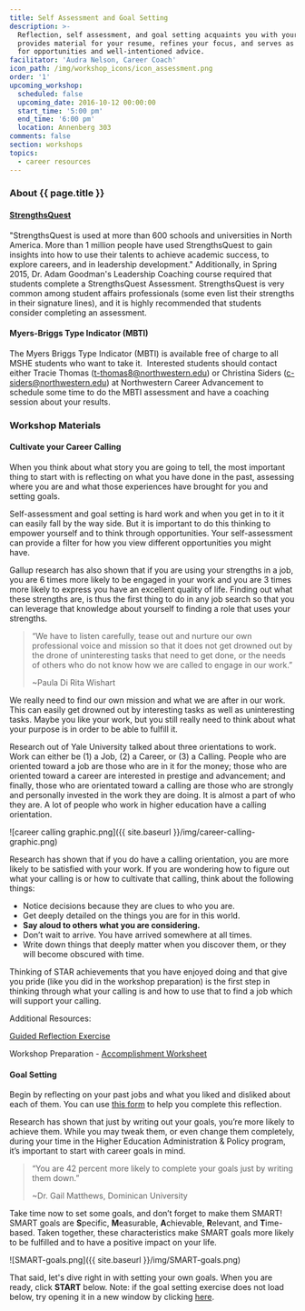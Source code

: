 ```yaml
---
title: Self Assessment and Goal Setting
description: >-
  Reflection, self assessment, and goal setting acquaints you with your value,
  provides material for your resume, refines your focus, and serves as a filter
  for opportunities and well-intentioned advice.
facilitator: 'Audra Nelson, Career Coach'
icon_path: /img/workshop_icons/icon_assessment.png
order: '1'
upcoming_workshop:
  scheduled: false
  upcoming_date: 2016-10-12 00:00:00
  start_time: '5:00 pm'
  end_time: '6:00 pm'
  location: Annenberg 303
comments: false
section: workshops
topics:
  - career resources
---
```



### About {{ page.title }}

#### []()[StrengthsQuest](http://www.strengthsquest.com/content/141728/index.aspx)

[]()"StrengthsQuest is used at more than 600 schools and universities in North America. More than 1 million people have used StrengthsQuest to gain insights into how to use their talents to achieve academic success, to explore careers, and in leadership development." Additionally, in Spring 2015, Dr. Adam Goodman's Leadership Coaching course required that students complete a StrengthsQuest Assessment. StrengthsQuest is very common among student affairs professionals (some even list their strengths in their signature lines), and it is highly recommended that students consider completing an assessment.

#### []()Myers-Briggs Type Indicator (MBTI)

The Myers Briggs Type Indicator (MBTI) is available free of charge to all MSHE students who want to take it.&nbsp; Interested students should contact either Tracie Thomas ([t-thomas8@northwestern.edu](mailto:t-thomas8@northwestern.edu)) or Christina Siders ([c-siders@northwestern.edu](mailto:c-siders@northwestern.edu)) at Northwestern Career Advancement to schedule some time to do the MBTI assessment and have a coaching session about your results.

### Workshop Materials

#### Cultivate your Career Calling

When you think about what story you are going to tell, the most important thing to start with is reflecting on what you have done in the past, assessing where you are and what those experiences have brought for you and setting goals.&nbsp;

Self-assessment and goal setting is hard work and when you get in to it it can easily fall by the way side. But it is important to do this thinking to empower yourself and to think through opportunities. Your self-assessment can provide a filter for how you view different opportunities you might have.&nbsp;

Gallup research has also shown that if you are using your strengths in a job, you are 6 times more likely to be engaged in your work and you are 3 times more likely to express you have an excellent quality of life. Finding out what these strengths are, is thus the first thing to do in any job search so that you can leverage that knowledge about yourself to finding a role that uses your strengths.

> “We have to listen carefully, tease out and nurture our own professional voice and mission so that it does not get drowned out by the drone of uninteresting tasks that need to get done, or the needs of others who do not know how we are called to engage in our work.”
>
>
> ~Paula Di Rita Wishart

We really need to find our own mission and what we are after in our work. This can easily get drowned out by interesting tasks as well as uninteresting tasks. Maybe you like your work, but you still really need to think about what your purpose is in order to be able to fulfill it.&nbsp;

Research out of Yale University talked about three orientations to work. Work can either be (1) a Job, (2) a Career, or (3) a Calling. People who are oriented toward a job are those who are in it for the money; those who are oriented toward a career are interested in prestige and advancement; and finally, those who are orientated toward a calling are those who are strongly and personally invested in the work they are doing. It is almost a part of who they are. A lot of people who work in higher education have a calling orientation.&nbsp;

![career calling graphic.png]({{ site.baseurl }}/img/career-calling-graphic.png)

Research has shown that if you do have a calling orientation, you are more likely to be satisfied with your work. If you are wondering how to figure out what your calling is or how to cultivate that calling, think about the following things:&nbsp;

* Notice decisions because they are clues to who you are.
* Get deeply detailed on the things you are for in this world.
* **Say aloud to others what you are considering.**
* Don’t wait to arrive. You have arrived somewhere at all times.
* Write down things that deeply matter when you discover them, or they will become obscured with time.

Thinking of STAR achievements that you have enjoyed doing and that give you pride (like you did in the workshop preparation) is the first step in thinking through what your calling is and how to use that to find a job which will support your calling.

Additional Resources:

[Guided Reflection Exercise](https://northwestern.box.com/s/v6uo4uwbzc31klw0kw89f3kjlse736ya)&nbsp; &nbsp; &nbsp; &nbsp; &nbsp; &nbsp; &nbsp; &nbsp; &nbsp; &nbsp; &nbsp; &nbsp; &nbsp; &nbsp; &nbsp; &nbsp; &nbsp; &nbsp; &nbsp; &nbsp; &nbsp; &nbsp; &nbsp;

Workshop Preparation - [Accomplishment Worksheet](https://northwestern.box.com/s/g1k2obogfg1ifwyhzgrlyskay91s7z9w)&nbsp;

#### Goal Setting

Begin by reflecting on your past jobs and what you liked and disliked about each of them. You can use [this form](https://northwestern.box.com/shared/static/43dx87eqnosx3syj1z9qe2cnneybbsjq.docx) to help you complete this reflection.&nbsp;

Research has shown that just by writing out your goals, you’re more likely to achieve them. While you may tweak them, or even change them completely, during your time in the Higher Education Administration & Policy program, it’s important to start with career goals in mind.&nbsp;

> “You are 42 percent more likely to complete your goals just by writing them down.”
>
>
> ~Dr. Gail Matthews, Dominican University

Take time now to set some goals, and don’t forget to make them SMART! SMART goals are&nbsp;**S**pecific, **M**easurable, **A**chievable, **R**elevant, and **T**ime-based. Taken together, these characteristics make SMART goals more likely to be fulfilled and to have a positive impact on your life.&nbsp;

![SMART-goals.png]({{ site.baseurl }}/img/SMART-goals.png)

That said, let's dive right in with setting your own goals. When you are ready, click **START** below. Note: if the goal setting exercise does not load below, try opening it in a new window by clicking [here](https://mshighered.typeform.com/to/C9zr5i).&nbsp; <!-- Change the width and height values to suit you best -->

<div class="typeform-widget" data-url="https://mshighered.typeform.com/to/C9zr5i" data-text="Goal Setting Worksheet" style="width:100%;height:500px;">&nbsp;</div>

<div class="typeform-widget" data-url="https://mshighered.typeform.com/to/C9zr5i" data-text="Goal Setting Worksheet" style="width:100%;height:500px;">&nbsp;</div>

<div class="typeform-widget" data-url="https://mshighered.typeform.com/to/C9zr5i" data-text="Goal Setting Worksheet" style="width:100%;height:500px;">&nbsp;</div>

<div class="typeform-widget" data-url="https://mshighered.typeform.com/to/C9zr5i" data-text="Goal Setting Worksheet" style="width:100%;height:500px;">&nbsp;</div>

<script>(function(){var qs,js,q,s,d=document,gi=d.getElementById,ce=d.createElement,gt=d.getElementsByTagName,id='typef_orm',b='https://s3-eu-west-1.amazonaws.com/share.typeform.com/';if(!gi.call(d,id)){js=ce.call(d,'script');js.id=id;js.src=b+'widget.js';q=gt.call(d,'script')[0];q.parentNode.insertBefore(js,q)}})()</script>

<div style="font-family: Sans-Serif;font-size: 12px;color: #999;opacity: 0.5; padding-top: 5px;">Powered by<a style="color: #999" target="_blank" href="https://www.typeform.com/examples/?utm_campaign=C9zr5i&amp;utm_source=typeform.com-4800891-Basic&amp;utm_medium=typeform&amp;utm_content=typeform-embedded-poweredbytypeform&amp;utm_term=EN">Typeform</a></div>